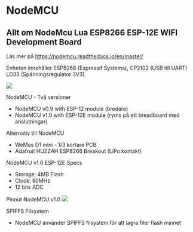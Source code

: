 # NodeMCU

## Allt om NodeMcu Lua ESP8266 ESP-12E WIFI Development Board

Läs mer på https://nodemcu.readthedocs.io/en/master/

Enheten innehåller ESP8266 (Espressif Systems), CP2102 (USB till UART) LD33 (Spänningsregulator 3V3).

<img src="https://raw.githubusercontent.com/nodemcu/nodemcu-devkit-v1.0/master/Documents/NodeMCU_DEVKIT_1.0.jpg">

NodeMCU - Två versioner
* NodeMCU v0.9 with ESP-12 module (bredare)
* NodeMCU v1.0 with ESP-12E module (ryms på ett breadboard med anslutningar)

Alternativ till NodeMCU
* WeMos D1 mini - 1/3 kortare PCB
* Adafruit HUZZAH ESP8266 Breakout (LiPo kontakt)

NodeMCU v1.0 ESP-12E Specs
* Storage: 4MB Flash
* Clock: 80MHz
* 12 bits ADC

Pinout NodeMCU v1.0
<img src="https://bennthomsen.files.wordpress.com/2015/12/nodemcu_pinout_700-2.png">

SPIFFS Filsystem
* NodeMCU använder SPIFFS filsystem för att lagra filer flash minnet
